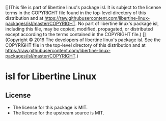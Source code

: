 [](This file is part of libertine linux's package isl. It is subject to the license terms in the COPYRIGHT file found in the top-level directory of this distribution and at https://raw.githubusercontent.com/libertine-linux-packages/isl/master/COPYRIGHT. No part of libertine linux's package isl, including this file, may be copied, modified, propagated, or distributed except according to the terms contained in the COPYRIGHT file.)
[](Copyright © 2016 The developers of libertine linux's package isl. See the COPYRIGHT file in the top-level directory of this distribution and at https://raw.githubusercontent.com/libertine-linux-packages/isl/master/COPYRIGHT.)

# isl for Libertine Linux

## License

* The license for this package is MIT.
* The license for the upstream source is MIT.
